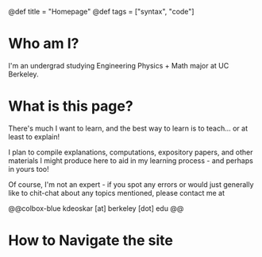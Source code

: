 @def title = "Homepage"
@def tags = ["syntax", "code"]

# Who am I?
I'm an undergrad studying Engineering Physics + Math major at UC Berkeley.

# What is this page? 
There's much I want to learn, and the best way to learn is to teach... or at least to explain!

I plan to compile explanations, computations, expository papers, and other materials I might produce here to aid in my learning process - and perhaps in yours too! 

Of course, I'm not an expert - if you spot any errors or would just generally like to chit-chat about any topics mentioned, please contact me at 

@@colbox-blue
kdeoskar [at] berkeley [dot] edu
@@

# How to Navigate the site

